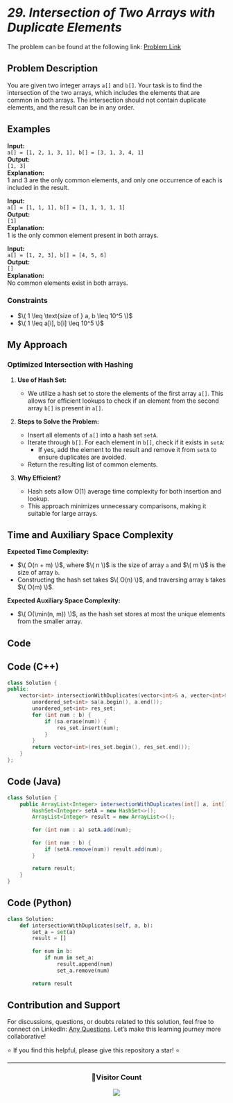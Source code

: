# *29. Intersection of Two Arrays with Duplicate Elements*

The problem can be found at the following link: [Problem Link](https://www.geeksforgeeks.org/problems/intersection-of-two-arrays-with-duplicate-elements/1)



## **Problem Description**

You are given two integer arrays `a[]` and `b[]`. Your task is to find the intersection of the two arrays, which includes the elements that are common in both arrays. The intersection should not contain duplicate elements, and the result can be in any order.  

## **Examples**

**Input:**  
`a[] = [1, 2, 1, 3, 1], b[] = [3, 1, 3, 4, 1]`  
**Output:**  
`[1, 3]`  
**Explanation:**  
1 and 3 are the only common elements, and only one occurrence of each is included in the result.

**Input:**  
`a[] = [1, 1, 1], b[] = [1, 1, 1, 1, 1]`  
**Output:**  
`[1]`  
**Explanation:**  
1 is the only common element present in both arrays.

**Input:**  
`a[] = [1, 2, 3], b[] = [4, 5, 6]`  
**Output:**  
`[]`  
**Explanation:**  
No common elements exist in both arrays.



### **Constraints**

- $\( 1 \leq \text{size of } a, b \leq 10^5 \)$  
- $\( 1 \leq a[i], b[i] \leq 10^5 \)$  



## **My Approach**

### **Optimized Intersection with Hashing**  

1. **Use of Hash Set:**  
   - We utilize a hash set to store the elements of the first array `a[]`. This allows for efficient lookups to check if an element from the second array `b[]` is present in `a[]`.  

2. **Steps to Solve the Problem:**  
   - Insert all elements of `a[]` into a hash set `setA`.
   - Iterate through `b[]`. For each element in `b[]`, check if it exists in `setA`:
     - If yes, add the element to the result and remove it from `setA` to ensure duplicates are avoided.
   - Return the resulting list of common elements.  

3. **Why Efficient?**  
   - Hash sets allow O(1) average time complexity for both insertion and lookup.  
   - This approach minimizes unnecessary comparisons, making it suitable for large arrays.


## **Time and Auxiliary Space Complexity**

**Expected Time Complexity:**  
- $\( O(n + m) \)$, where $\( n \)$ is the size of array `a` and $\( m \)$ is the size of array `b`.  
- Constructing the hash set takes $\( O(n) \)$, and traversing array `b` takes $\( O(m) \)$.

**Expected Auxiliary Space Complexity:**  
- $\( O(\min(n, m)) \)$, as the hash set stores at most the unique elements from the smaller array.



## **Code**

## Code (C++)

```cpp
class Solution {
public:
    vector<int> intersectionWithDuplicates(vector<int>& a, vector<int>& b) {
        unordered_set<int> sa(a.begin(), a.end());
        unordered_set<int> res_set;
        for (int num : b) {
            if (sa.erase(num)) {  
                res_set.insert(num);
            }
        }
        return vector<int>(res_set.begin(), res_set.end());
    }
};
```



## Code (Java)

```java
class Solution {
    public ArrayList<Integer> intersectionWithDuplicates(int[] a, int[] b) {
        HashSet<Integer> setA = new HashSet<>();
        ArrayList<Integer> result = new ArrayList<>();
        
        for (int num : a) setA.add(num);
        
        for (int num : b) {
            if (setA.remove(num)) result.add(num); 
        }
        
        return result;
    }
}
```



## Code (Python)

```python
class Solution:
    def intersectionWithDuplicates(self, a, b):
        set_a = set(a)
        result = []
        
        for num in b:
            if num in set_a:
                result.append(num)
                set_a.remove(num) 
        
        return result
```



## **Contribution and Support**

For discussions, questions, or doubts related to this solution, feel free to connect on LinkedIn: [Any Questions](https://www.linkedin.com/in/het-patel-8b110525a/). Let’s make this learning journey more collaborative!

⭐ If you find this helpful, please give this repository a star! ⭐

---

<div align="center">
  <h3><b>📍Visitor Count</b></h3>
</div>

<p align="center">
  <img src="https://profile-counter.glitch.me/Hunterdii/count.svg" />
</p> 
